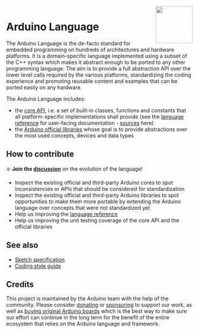 <img src="https://content.arduino.cc/website/Arduino_logo_teal.svg" height="100" align="right" />

Arduino Language
================

The Arduino Language is the de-facto standard for embedded programming on hundreds of architectures and hardware platforms. It is a domain-specific language implemented using a subset of the C++ syntax which makes it abstract enough to be ported to any other programming language. The aim is to provide a full abstraction API over the lower level calls required by the various platforms, standardizing the coding experience and promoting reusable content and examples that can be ported easily on any hardware.

The Arduino Language includes:

* the [core API]([ArduinoCore-API](https://github.com/arduino/ArduinoCore-API)), i.e. a set of built-in classes, functions and constants that all platform-specific implementations shall provide (see the [language reference](https://www.arduino.cc/reference/en/) for user-facing documentation - [sources](https://github.com/arduino/reference-en) here)
* the [Arduino official libraries](https://github.com/arduino-libraries) whose goal is to provide abstractions over the most used concepts, devices and data types

## How to contribute

❇️ **Join the [discussion](https://github.com/arduino/language/discussions)** on the evolution of the language!

* Inspect the existing official and third-party Arduino cores to spot inconsistencies or APIs that should be considered for standardization
* Inspect the existing official and third-party Arduino libraries to spot opportunities to make them more portable by extending the Arduino language over concepts that were not standardized yet
* Help us improving the [language reference](https://github.com/arduino/reference-en)
* Help us improving the unit testing coverage of the core API and the official libraries

## See also

* [Sketch specification](https://arduino.github.io/arduino-cli/dev/sketch-specification/)
* [Coding style guide](https://docs.arduino.cc/learn/contributions/arduino-library-style-guide)

## Credits

This project is maintained by the Arduino team with the help of the community. Please consider [donating](https://www.arduino.cc/en/donate/) or [sponsoring](https://github.com/sponsors/arduino) to support our work, as well as [buying original Arduino boards](https://store.arduino.cc) which is the best way to make sure our effort can continue in the long term for the benefit of the entire ecosystem that relies on the Arduino language and framework.
